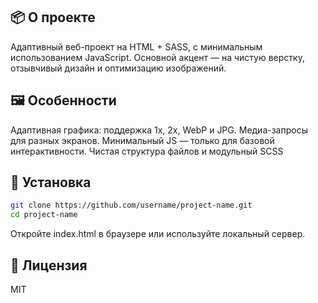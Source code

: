 ## 📦 О проекте
Адаптивный веб-проект на HTML + SASS, с минимальным использованием JavaScript. Основной акцент — на чистую верстку, отзывчивый дизайн и оптимизацию изображений.

## 🖼 Особенности
Адаптивная графика: поддержка 1x, 2x, WebP и JPG.
Медиа-запросы для разных экранов.
Минимальный JS — только для базовой интерактивности.
Чистая структура файлов и модульный SCSS

## 🚀 Установка
```bash
git clone https://github.com/username/project-name.git
cd project-name
```
Откройте index.html в браузере или используйте локальный сервер.

## 📄 Лицензия
MIT
